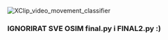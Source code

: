 ![XClip_video_movement_classifier](https://img.shields.io/badge/[XClip_video_movement_classifier-v1.0-brightgreen)
### IGNORIRAT SVE OSIM final.py i FINAL2.py :)
